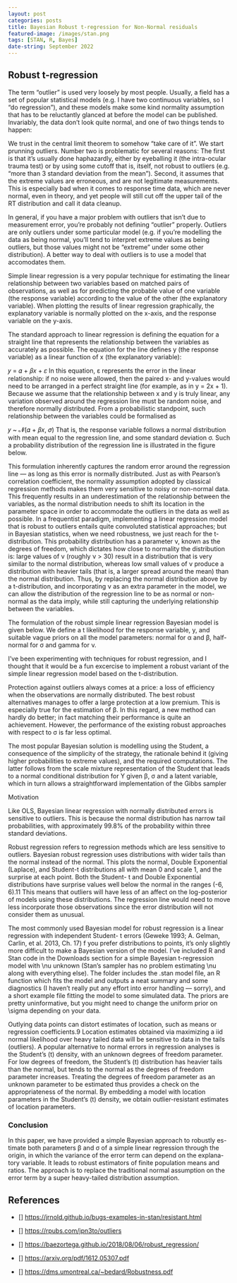```yaml
---
layout: post
categories: posts
title: Bayesian Robust t-regression for Non-Normal residuals
featured-image: /images/stan.png
tags: [STAN, R, Bayes]
date-string: September 2022
---
```



## Robust t-regression 

The term “outlier” is used very loosely by most people. Usually, a field has a set of popular statistical models (e.g. I have two continuous variables, so I “do regression”), and these models make some kind normality assumption that has to be reluctantly glanced at before the model can be published. Invariably, the data don’t look quite normal, and one of two things tends to happen:

We trust in the central limit theorem to somehow “take care of it”.
We start prunning outliers.
Number two is problematic for several reasons: The first is that it’s usually done haphazardly, either by eyeballing it (the intra-ocular trauma test) or by using some cutoff that is, itself, not robust to outliers (e.g. “more than 3 standard deviation from the mean”). Second, it assumes that the extreme values are erroneous, and are not legitimate measurements. This is especially bad when it comes to response time data, which are never normal, even in theory, and yet people will still cut off the upper tail of the RT distribution and call it data cleanup.

In general, if you have a major problem with outliers that isn’t due to measurement error, you’re probably not defining “outlier” properly. Outliers are only outliers under some particular model (e.g. if you’re modelling the data as being normal, you’ll tend to interpret extreme values as being outliers, but those values might not be “extreme” under some other distribution). A better way to deal with outliers is to use a model that accomodates them. 


Simple linear regression is a very popular technique for estimating the linear relationship between two variables based on matched pairs of observations, as well as for predicting the probable value of one variable (the response variable) according to the value of the other (the explanatory variable). When plotting the results of linear regression graphically, the explanatory variable is normally plotted on the x-axis, and the response variable on the y-axis.

The standard approach to linear regression is defining the equation for a straight line that represents the relationship between the variables as accurately as possible. The equation for the line defines y (the response variable) as a linear function of x (the explanatory variable):

𝑦 = 𝛼 + 𝛽𝑥 + 𝜀
In this equation, ε represents the error in the linear relationship: if no noise were allowed, then the paired x- and y-values would need to be arranged in a perfect straight line (for example, as in y = 2x + 1). Because we assume that the relationship between x and y is truly linear, any variation observed around the regression line must be random noise, and therefore normally distributed. From a probabilistic standpoint, such relationship between the variables could be formalised as

𝑦 ~ 𝓝(𝛼 + 𝛽𝑥, 𝜎)
That is, the response variable follows a normal distribution with mean equal to the regression line, and some standard deviation σ. Such a probability distribution of the regression line is illustrated in the figure below.

This formulation inherently captures the random error around the regression line — as long as this error is normally distributed. Just as with Pearson’s correlation coefficient, the normality assumption adopted by classical regression methods makes them very sensitive to noisy or non-normal data. This frequently results in an underestimation of the relationship between the variables, as the normal distribution needs to shift its location in the parameter space in order to accommodate the outliers in the data as well as possible. In a frequentist paradigm, implementing a linear regression model that is robust to outliers entails quite convoluted statistical approaches; but in Bayesian statistics, when we need robustness, we just reach for the t-distribution. This probability distribution has a parameter ν, known as the degrees of freedom, which dictates how close to normality the distribution is: large values of ν (roughly ν > 30) result in a distribution that is very similar to the normal distribution, whereas low small values of ν produce a distribution with heavier tails (that is, a larger spread around the mean) than the normal distribution. Thus, by replacing the normal distribution above by a t-distribution, and incorporating ν as an extra parameter in the model, we can allow the distribution of the regression line to be as normal or non-normal as the data imply, while still capturing the underlying relationship between the variables.

The formulation of the robust simple linear regression Bayesian model is given below. We define a t likelihood for the response variable, y, and suitable vague priors on all the model parameters: normal for α and β, half-normal for σ and gamma for ν.

I’ve been experimenting with techniques for robust regression, and I thought that it would be a fun excercise to implement a robust variant of the simple linear regression model based on the t-distribution.


Protection against outliers always comes at a price: a loss of efficiency when the observations are normally distributed. The best robust alternatives manages
to offer a large protection at a low premium. This is especially true for the estimation of β. In this regard, a new method can hardly do better; in fact
matching their performance is quite an achievement. However, the performance of the existing robust approaches with respect to σ is far less optimal.

The most popular Bayesian solution is modelling using the Student, a consequence of the simplicity of the strategy, the rationale behind it (giving higher
probabilities to extreme values), and the required computations. The latter follows from the scale mixture representation of the Student that leads to a normal
conditional distribution for Y given β, σ and a latent variable, which in turn allows a straightforward implementation of the Gibbs sampler 

Motivation




Like OLS, Bayesian linear regression with normally distributed errors is sensitive to outliers. This is because the normal distribution has narrow tail probabilities, with approximately 99.8% of the probability within three standard deviations.

Robust regression refers to regression methods which are less sensitive to outliers. Bayesian robust regression uses distributions with wider tails than the normal instead of the normal. This plots the normal, Double Exponential (Laplace), and Student-t  distributions all with mean 0 and scale 1, and the surprise  at each point. Both the Student- t and Double Exponential distributions have surprise values well below the normal in the ranges (-6, 6).11 This means that outliers will have less of an affect on the log-posterior of models using these distributions. The regression line would need to move less incorporate those observations since the error distribution will not consider them as unusual.

The most commonly used Bayesian model for robust regression is a linear regression with independent Student- 
t errors (Geweke 1993; A. Gelman, Carlin, et al. 2013, Ch. 17)  f you prefer distributions to points, it’s only slightly more difficult to make a Bayesian version of the model. I’ve included R and Stan code in the Downloads section for a simple Bayesian t-regression model with \nu unknown (Stan’s sampler has no problem estimating \nu along with everything else). The folder includes the .stan model file, an R function which fits the model and outputs a neat summary and some diagnostics (I haven’t really put any effort into error handling — sorry), and a short example file fitting the model to some simulated data. The priors are pretty uninformative, but you might need to change the uniform prior on \sigma depending on your data.



Outlying data points can distort estimates of location, such as means or regression coefficients.9 Location estimates obtained via maximizing a iid normal likelihood over heavy tailed data will be sensitive to data in the tails (outliers). A popular alternative to normal errors in regression analyses is the Student’s \(t\) density, with an unknown degrees of freedom parameter. For low degrees of freedom, the Student’s \(t\) distribution has heavier tails than the normal, but tends to the normal as the degrees of freedom parameter increases. Treating the degrees of freedom parameter as an unknown parameter to be estimated thus provides a check on the appropriateness of the normal. By embedding a model with location parameters in the Student’s \(t\) density, we obtain outlier-resistant estimates of location parameters.

### Conclusion

In this paper, we have provided a simple Bayesian approach to robustly es- timate both parameters β and σ of a simple linear regression through the origin, in which the variance of the error term can depend on the explana- tory variable. It leads to robust estimators of finite population means and ratios. The approach is to replace the traditional normal assumption on the error term by a super heavy-tailed distribution assumption.

## References


+ [] https://jrnold.github.io/bugs-examples-in-stan/resistant.html

+ [] https://rpubs.com/jpn3to/outliers

+ [] https://baezortega.github.io/2018/08/06/robust_regression/

+ [] https://arxiv.org/pdf/1612.05307.pdf

+ [] https://dms.umontreal.ca/~bedard/Robustness.pdf
